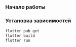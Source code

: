 ### Начало работы

### Установка зависимостей
```bash
flutter pub get
flutter build
flutter run
```
